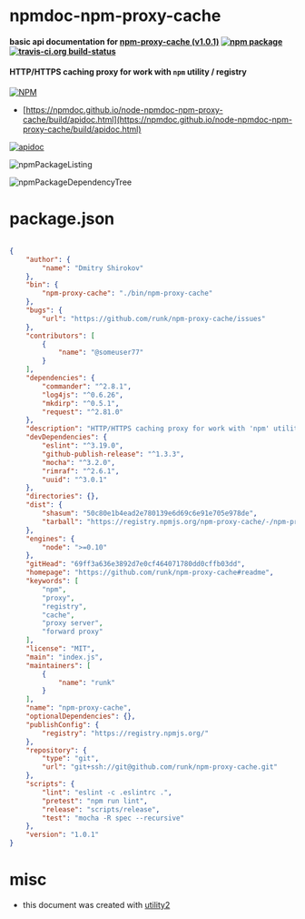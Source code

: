 # npmdoc-npm-proxy-cache

#### basic api documentation for  [npm-proxy-cache (v1.0.1)](https://github.com/runk/npm-proxy-cache#readme)  [![npm package](https://img.shields.io/npm/v/npmdoc-npm-proxy-cache.svg?style=flat-square)](https://www.npmjs.org/package/npmdoc-npm-proxy-cache) [![travis-ci.org build-status](https://api.travis-ci.org/npmdoc/node-npmdoc-npm-proxy-cache.svg)](https://travis-ci.org/npmdoc/node-npmdoc-npm-proxy-cache)

#### HTTP/HTTPS caching proxy for work with `npm` utility / registry

[![NPM](https://nodei.co/npm/npm-proxy-cache.png?downloads=true&downloadRank=true&stars=true)](https://www.npmjs.com/package/npm-proxy-cache)

- [https://npmdoc.github.io/node-npmdoc-npm-proxy-cache/build/apidoc.html](https://npmdoc.github.io/node-npmdoc-npm-proxy-cache/build/apidoc.html)

[![apidoc](https://npmdoc.github.io/node-npmdoc-npm-proxy-cache/build/screenCapture.buildCi.browser.%252Ftmp%252Fbuild%252Fapidoc.html.png)](https://npmdoc.github.io/node-npmdoc-npm-proxy-cache/build/apidoc.html)

![npmPackageListing](https://npmdoc.github.io/node-npmdoc-npm-proxy-cache/build/screenCapture.npmPackageListing.svg)

![npmPackageDependencyTree](https://npmdoc.github.io/node-npmdoc-npm-proxy-cache/build/screenCapture.npmPackageDependencyTree.svg)



# package.json

```json

{
    "author": {
        "name": "Dmitry Shirokov"
    },
    "bin": {
        "npm-proxy-cache": "./bin/npm-proxy-cache"
    },
    "bugs": {
        "url": "https://github.com/runk/npm-proxy-cache/issues"
    },
    "contributors": [
        {
            "name": "@someuser77"
        }
    ],
    "dependencies": {
        "commander": "^2.8.1",
        "log4js": "^0.6.26",
        "mkdirp": "^0.5.1",
        "request": "^2.81.0"
    },
    "description": "HTTP/HTTPS caching proxy for work with 'npm' utility / registry",
    "devDependencies": {
        "eslint": "^3.19.0",
        "github-publish-release": "^1.3.3",
        "mocha": "^3.2.0",
        "rimraf": "^2.6.1",
        "uuid": "^3.0.1"
    },
    "directories": {},
    "dist": {
        "shasum": "50c80e1b4ead2e780139e6d69c6e91e705e978de",
        "tarball": "https://registry.npmjs.org/npm-proxy-cache/-/npm-proxy-cache-1.0.1.tgz"
    },
    "engines": {
        "node": ">=0.10"
    },
    "gitHead": "69ff3a636e3892d7e0cf464071780dd0cffb03dd",
    "homepage": "https://github.com/runk/npm-proxy-cache#readme",
    "keywords": [
        "npm",
        "proxy",
        "registry",
        "cache",
        "proxy server",
        "forward proxy"
    ],
    "license": "MIT",
    "main": "index.js",
    "maintainers": [
        {
            "name": "runk"
        }
    ],
    "name": "npm-proxy-cache",
    "optionalDependencies": {},
    "publishConfig": {
        "registry": "https://registry.npmjs.org/"
    },
    "repository": {
        "type": "git",
        "url": "git+ssh://git@github.com/runk/npm-proxy-cache.git"
    },
    "scripts": {
        "lint": "eslint -c .eslintrc .",
        "pretest": "npm run lint",
        "release": "scripts/release",
        "test": "mocha -R spec --recursive"
    },
    "version": "1.0.1"
}
```



# misc
- this document was created with [utility2](https://github.com/kaizhu256/node-utility2)
